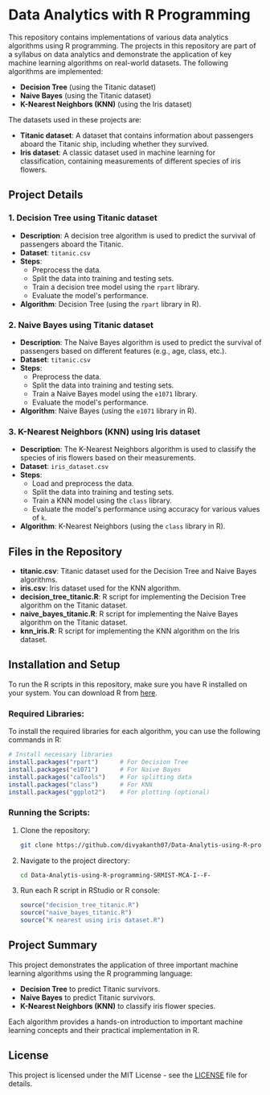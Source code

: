 # Data Analytics with R Programming

This repository contains implementations of various data analytics algorithms using R programming. The projects in this repository are part of a syllabus on data analytics and demonstrate the application of key machine learning algorithms on real-world datasets. The following algorithms are implemented:

- **Decision Tree** (using the Titanic dataset)
- **Naive Bayes** (using the Titanic dataset)
- **K-Nearest Neighbors (KNN)** (using the Iris dataset)

The datasets used in these projects are:
- **Titanic dataset**: A dataset that contains information about passengers aboard the Titanic ship, including whether they survived.
- **Iris dataset**: A classic dataset used in machine learning for classification, containing measurements of different species of iris flowers.

## Project Details

### 1. **Decision Tree using Titanic dataset**
   - **Description**: A decision tree algorithm is used to predict the survival of passengers aboard the Titanic.
   - **Dataset**: `titanic.csv`
   - **Steps**:
     - Preprocess the data.
     - Split the data into training and testing sets.
     - Train a decision tree model using the `rpart` library.
     - Evaluate the model's performance.
   - **Algorithm**: Decision Tree (using the `rpart` library in R).

### 2. **Naive Bayes using Titanic dataset**
   - **Description**: The Naive Bayes algorithm is used to predict the survival of passengers based on different features (e.g., age, class, etc.).
   - **Dataset**: `titanic.csv`
   - **Steps**:
     - Preprocess the data.
     - Split the data into training and testing sets.
     - Train a Naive Bayes model using the `e1071` library.
     - Evaluate the model's performance.
   - **Algorithm**: Naive Bayes (using the `e1071` library in R).

### 3. **K-Nearest Neighbors (KNN) using Iris dataset**
   - **Description**: The K-Nearest Neighbors algorithm is used to classify the species of iris flowers based on their measurements.
   - **Dataset**: `iris_dataset.csv`
   - **Steps**:
     - Load and preprocess the data.
     - Split the data into training and testing sets.
     - Train a KNN model using the `class` library.
     - Evaluate the model's performance using accuracy for various values of `k`.
   - **Algorithm**: K-Nearest Neighbors (using the `class` library in R).

## Files in the Repository

- **titanic.csv**: Titanic dataset used for the Decision Tree and Naive Bayes algorithms.
- **iris.csv**: Iris dataset used for the KNN algorithm.
- **decision_tree_titanic.R**: R script for implementing the Decision Tree algorithm on the Titanic dataset.
- **naive_bayes_titanic.R**: R script for implementing the Naive Bayes algorithm on the Titanic dataset.
- **knn_iris.R**: R script for implementing the KNN algorithm on the Iris dataset.

## Installation and Setup

To run the R scripts in this repository, make sure you have R installed on your system. You can download R from [here](https://cran.r-project.org/).

### Required Libraries:
To install the required libraries for each algorithm, you can use the following commands in R:

```R
# Install necessary libraries
install.packages("rpart")      # For Decision Tree
install.packages("e1071")      # For Naive Bayes
install.packages("caTools")    # For splitting data
install.packages("class")      # For KNN
install.packages("ggplot2")    # For plotting (optional)
```

### Running the Scripts:
1. Clone the repository:
   ```bash
   git clone https://github.com/divyakanth07/Data-Analytis-using-R-programming-SRMIST-MCA-I--F-
   ```

2. Navigate to the project directory:
   ```bash
   cd Data-Analytis-using-R-programming-SRMIST-MCA-I--F-
   ```

3. Run each R script in RStudio or R console:
   ```R
   source("decision_tree_titanic.R")
   source("naive_bayes_titanic.R")
   source("K nearest using iris dataset.R")
   ```

## Project Summary

This project demonstrates the application of three important machine learning algorithms using the R programming language:
- **Decision Tree** to predict Titanic survivors.
- **Naive Bayes** to predict Titanic survivors.
- **K-Nearest Neighbors (KNN)** to classify iris flower species.

Each algorithm provides a hands-on introduction to important machine learning concepts and their practical implementation in R.

## License

This project is licensed under the MIT License - see the [LICENSE](LICENSE) file for details.
